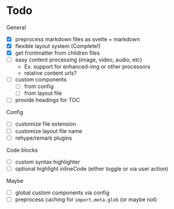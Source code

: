 # Todo

General

- [x] preprocess markdown files as svelte + markdown
- [x] flexible layout system (Complete!)
- [x] get frontmatter from children files
- [ ] easy content processing (image, video, audio, etc)
  - Ex. support for enhanced-img or other processors
  - relative content urls?
- [ ] custom components
  - [ ] from config
  - [ ] from layout file
- [ ] provide headings for TOC

Config

- [ ] customize file extension
- [ ] customize layout file name
- [ ] rehype/remark plugins

Code blocks

- [ ] custom syntax highlighter
- [ ] optional highlight inlineCode (either toggle or via user action)

Maybe

- [ ] global custom components via config
- [ ] preprocess caching for `import.meta.glob` (or maybe not)
